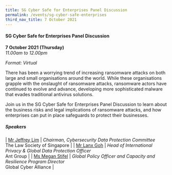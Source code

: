 ```yaml
---
title: SG Cyber Safe for Enterprises Panel Discussion
permalink: /events/sg-cyber-safe-enterprises
third_nav_title: 7 October 2021
---
```

#### **SG Cyber Safe for Enterprises Panel Discussion**

**7 October 2021 (Thursday)**  
*11.00am to 12.00pm*

*Format: Virtual*

There has been a worrying trend of increasing ransomware attacks on both large and small organisations around the world. While these organisations grapple with the onslaught of ransomware attacks, ransomware actors have continued to evolve and advance, developing more sophisticated malware that evades traditional antivirus solutions.

Join us in the SG Cyber Safe for Enterprises Panel Discussion to learn about the business risks and legal implications of ransomware attacks, and how enterprises can put in place safeguards to protect their businesses.

##### **Speakers**

| [Mr Jeffrey Lim](/speaker-jeffrey-lim)  | *Chairman, Cybersecurity Data Protection Committee*<br>The Law Society of Singapore                  |
| [Mr Lanx Goh](/speaker-lanx-goh)     | *Head of International Privacy & Global Data Protection Officer*<br>Ant Group     |
| [Ms Megan Stifel](/speaker-megan-stifel) | *Global Policy Officer and Capacity and Resilience Program Director*<br>Global Cyber Alliance |